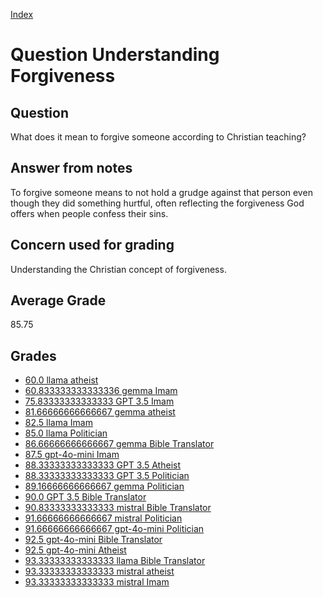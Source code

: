 
[Index](../../index.md)
# Question Understanding Forgiveness
## Question
What does it mean to forgive someone according to Christian teaching?

## Answer from notes
To forgive someone means to not hold a grudge against that person even though they did something hurtful, often reflecting the forgiveness God offers when people confess their sins.

## Concern used for grading
Understanding the Christian concept of forgiveness.

## Average Grade
85.75

## Grades
 * [60.0 llama atheist](../answers/llama_atheist/Understanding_Forgiveness.md)
 * [60.833333333333336 gemma Imam](../answers/gemma_Imam/Understanding_Forgiveness.md)
 * [75.83333333333333 GPT 3.5 Imam](../answers/GPT_3.5_Imam/Understanding_Forgiveness.md)
 * [81.66666666666667 gemma atheist](../answers/gemma_atheist/Understanding_Forgiveness.md)
 * [82.5 llama Imam](../answers/llama_Imam/Understanding_Forgiveness.md)
 * [85.0 llama Politician](../answers/llama_Politician/Understanding_Forgiveness.md)
 * [86.66666666666667 gemma Bible Translator](../answers/gemma_Bible_Translator/Understanding_Forgiveness.md)
 * [87.5 gpt-4o-mini Imam](../answers/gpt-4o-mini_Imam/Understanding_Forgiveness.md)
 * [88.33333333333333 GPT 3.5 Atheist](../answers/GPT_3.5_Atheist/Understanding_Forgiveness.md)
 * [88.33333333333333 GPT 3.5 Politician](../answers/GPT_3.5_Politician/Understanding_Forgiveness.md)
 * [89.16666666666667 gemma Politician](../answers/gemma_Politician/Understanding_Forgiveness.md)
 * [90.0 GPT 3.5 Bible Translator](../answers/GPT_3.5_Bible_Translator/Understanding_Forgiveness.md)
 * [90.83333333333333 mistral Bible Translator](../answers/mistral_Bible_Translator/Understanding_Forgiveness.md)
 * [91.66666666666667 mistral Politician](../answers/mistral_Politician/Understanding_Forgiveness.md)
 * [91.66666666666667 gpt-4o-mini Politician](../answers/gpt-4o-mini_Politician/Understanding_Forgiveness.md)
 * [92.5 gpt-4o-mini Bible Translator](../answers/gpt-4o-mini_Bible_Translator/Understanding_Forgiveness.md)
 * [92.5 gpt-4o-mini Atheist](../answers/gpt-4o-mini_Atheist/Understanding_Forgiveness.md)
 * [93.33333333333333 llama Bible Translator](../answers/llama_Bible_Translator/Understanding_Forgiveness.md)
 * [93.33333333333333 mistral atheist](../answers/mistral_atheist/Understanding_Forgiveness.md)
 * [93.33333333333333 mistral Imam](../answers/mistral_Imam/Understanding_Forgiveness.md)
